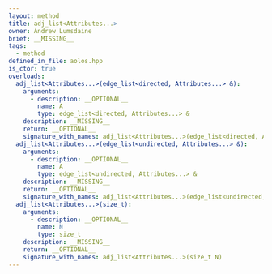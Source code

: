 ```yaml
---
layout: method
title: adj_list<Attributes...>
owner: Andrew Lumsdaine
brief: __MISSING__
tags:
  - method
defined_in_file: aolos.hpp
is_ctor: true
overloads:
  adj_list<Attributes...>(edge_list<directed, Attributes...> &):
    arguments:
      - description: __OPTIONAL__
        name: A
        type: edge_list<directed, Attributes...> &
    description: __MISSING__
    return: __OPTIONAL__
    signature_with_names: adj_list<Attributes...>(edge_list<directed, Attributes...> & A)
  adj_list<Attributes...>(edge_list<undirected, Attributes...> &):
    arguments:
      - description: __OPTIONAL__
        name: A
        type: edge_list<undirected, Attributes...> &
    description: __MISSING__
    return: __OPTIONAL__
    signature_with_names: adj_list<Attributes...>(edge_list<undirected, Attributes...> & A)
  adj_list<Attributes...>(size_t):
    arguments:
      - description: __OPTIONAL__
        name: N
        type: size_t
    description: __MISSING__
    return: __OPTIONAL__
    signature_with_names: adj_list<Attributes...>(size_t N)
---
```

